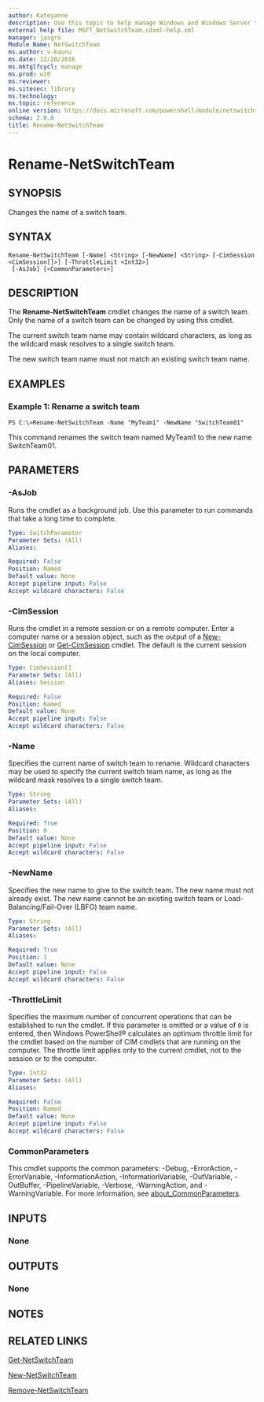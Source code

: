 ```yaml
---
author: Kateyanne
description: Use this topic to help manage Windows and Windows Server technologies with Windows PowerShell.
external help file: MSFT_NetSwitchTeam.cdxml-help.xml
manager: jasgro
Module Name: NetSwitchTeam
ms.author: v-kaunu
ms.date: 12/20/2016
ms.mktglfcycl: manage
ms.prod: w10
ms.reviewer: 
ms.sitesec: library
ms.technology: 
ms.topic: reference
online version: https://docs.microsoft.com/powershell/module/netswitchteam/rename-netswitchteam?view=windowsserver2019-ps&wt.mc_id=ps-gethelp
schema: 2.0.0
title: Rename-NetSwitchTeam
---
```


# Rename-NetSwitchTeam

## SYNOPSIS
Changes the name of a switch team.

## SYNTAX

```
Rename-NetSwitchTeam [-Name] <String> [-NewName] <String> [-CimSession <CimSession[]>] [-ThrottleLimit <Int32>]
 [-AsJob] [<CommonParameters>]
```

## DESCRIPTION
The **Rename-NetSwitchTeam** cmdlet changes the name of a switch team.
Only the name of a switch team can be changed by using this cmdlet.

The current switch team name may contain wildcard characters, as long as the wildcard mask resolves to a single switch team.

The new switch team name must not match an existing switch team name.

## EXAMPLES

### Example 1: Rename a switch team
```
PS C:\>Rename-NetSwitchTeam -Name "MyTeam1" -NewName "SwitchTeam01"
```

This command renames the switch team named MyTeam1 to the new name SwitchTeam01.

## PARAMETERS

### -AsJob
Runs the cmdlet as a background job. Use this parameter to run commands that take a long time to complete.

```yaml
Type: SwitchParameter
Parameter Sets: (All)
Aliases: 

Required: False
Position: Named
Default value: None
Accept pipeline input: False
Accept wildcard characters: False
```

### -CimSession
Runs the cmdlet in a remote session or on a remote computer.
Enter a computer name or a session object, such as the output of a [New-CimSession](https://go.microsoft.com/fwlink/p/?LinkId=227967) or [Get-CimSession](https://go.microsoft.com/fwlink/p/?LinkId=227966) cmdlet.
The default is the current session on the local computer.

```yaml
Type: CimSession[]
Parameter Sets: (All)
Aliases: Session

Required: False
Position: Named
Default value: None
Accept pipeline input: False
Accept wildcard characters: False
```

### -Name
Specifies the current name of switch team to rename.
Wildcard characters may be used to specify the current switch team name, as long as the wildcard mask resolves to a single switch team.

```yaml
Type: String
Parameter Sets: (All)
Aliases: 

Required: True
Position: 0
Default value: None
Accept pipeline input: False
Accept wildcard characters: False
```

### -NewName
Specifies the new name to give to the switch team.
The new name must not already exist.
The new name cannot be an existing switch team or Load-Balancing/Fail-Over (LBFO) team name.

```yaml
Type: String
Parameter Sets: (All)
Aliases: 

Required: True
Position: 1
Default value: None
Accept pipeline input: False
Accept wildcard characters: False
```

### -ThrottleLimit
Specifies the maximum number of concurrent operations that can be established to run the cmdlet.
If this parameter is omitted or a value of `0` is entered, then Windows PowerShell® calculates an optimum throttle limit for the cmdlet based on the number of CIM cmdlets that are running on the computer.
The throttle limit applies only to the current cmdlet, not to the session or to the computer.

```yaml
Type: Int32
Parameter Sets: (All)
Aliases: 

Required: False
Position: Named
Default value: None
Accept pipeline input: False
Accept wildcard characters: False
```

### CommonParameters
This cmdlet supports the common parameters: -Debug, -ErrorAction, -ErrorVariable, -InformationAction, -InformationVariable, -OutVariable, -OutBuffer, -PipelineVariable, -Verbose, -WarningAction, and -WarningVariable. For more information, see [about_CommonParameters](https://go.microsoft.com/fwlink/?LinkID=113216).

## INPUTS

### None

## OUTPUTS

### None

## NOTES

## RELATED LINKS

[Get-NetSwitchTeam](./Get-NetSwitchTeam.md)

[New-NetSwitchTeam](./New-NetSwitchTeam.md)

[Remove-NetSwitchTeam](./Remove-NetSwitchTeam.md)

